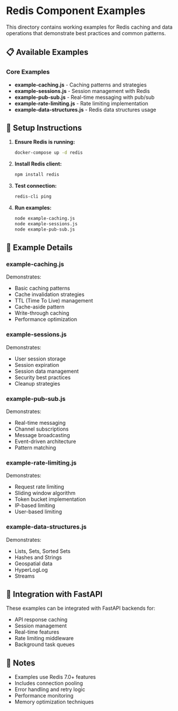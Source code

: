 # Redis Component Examples

This directory contains working examples for Redis caching and data operations that demonstrate best practices and common patterns.

## 📋 Available Examples

### Core Examples
- **example-caching.js** - Caching patterns and strategies
- **example-sessions.js** - Session management with Redis
- **example-pub-sub.js** - Real-time messaging with pub/sub
- **example-rate-limiting.js** - Rate limiting implementation
- **example-data-structures.js** - Redis data structures usage

## 🚀 Setup Instructions

1. **Ensure Redis is running:**
   ```bash
   docker-compose up -d redis
   ```

2. **Install Redis client:**
   ```bash
   npm install redis
   ```

3. **Test connection:**
   ```bash
   redis-cli ping
   ```

4. **Run examples:**
   ```bash
   node example-caching.js
   node example-sessions.js
   node example-pub-sub.js
   ```

## 📖 Example Details

### example-caching.js
Demonstrates:
- Basic caching patterns
- Cache invalidation strategies
- TTL (Time To Live) management
- Cache-aside pattern
- Write-through caching
- Performance optimization

### example-sessions.js
Demonstrates:
- User session storage
- Session expiration
- Session data management
- Security best practices
- Cleanup strategies

### example-pub-sub.js
Demonstrates:
- Real-time messaging
- Channel subscriptions
- Message broadcasting
- Event-driven architecture
- Pattern matching

### example-rate-limiting.js
Demonstrates:
- Request rate limiting
- Sliding window algorithm
- Token bucket implementation
- IP-based limiting
- User-based limiting

### example-data-structures.js
Demonstrates:
- Lists, Sets, Sorted Sets
- Hashes and Strings
- Geospatial data
- HyperLogLog
- Streams

## 🔧 Integration with FastAPI

These examples can be integrated with FastAPI backends for:
- API response caching
- Session management
- Real-time features
- Rate limiting middleware
- Background task queues

## 📝 Notes

- Examples use Redis 7.0+ features
- Includes connection pooling
- Error handling and retry logic
- Performance monitoring
- Memory optimization techniques